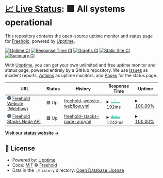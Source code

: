 # [📈 Live Status](https://JoinFreehold.github.io/freehold-status): <!--live status--> **🟩 All systems operational**

This repository contains the open-source uptime monitor and status page for [Freehold](https://joinfreehold.com), powered by [Upptime](https://github.com/upptime/upptime).

[![Uptime CI](https://github.com/JoinFreehold/freehold-status/workflows/Uptime%20CI/badge.svg)](https://github.com/upptime/upptime/actions?query=workflow%3A%22Uptime+CI%22)
[![Response Time CI](https://github.com/JoinFreehold/freehold-status/workflows/Response%20Time%20CI/badge.svg)](https://github.com/upptime/upptime/actions?query=workflow%3A%22Response+Time+CI%22)
[![Graphs CI](https://github.com/JoinFreehold/freehold-status/workflows/Graphs%20CI/badge.svg)](https://github.com/upptime/upptime/actions?query=workflow%3A%22Graphs+CI%22)
[![Static Site CI](https://github.com/JoinFreehold/freehold-status/workflows/Static%20Site%20CI/badge.svg)](https://github.com/upptime/upptime/actions?query=workflow%3A%22Static+Site+CI%22)
[![Summary CI](https://github.com/JoinFreehold/freehold-status/workflows/Summary%20CI/badge.svg)](https://github.com/upptime/upptime/actions?query=workflow%3A%22Summary+CI%22)

With [Upptime](https://upptime.js.org), you can get your own unlimited and free uptime monitor and status page, powered entirely by a GitHub repository. We use [Issues](https://github.com/JoinFreehold/freehold-status/issues) as incident reports, [Actions](https://github.com/JoinFreehold/freehold-status/actions) as uptime monitors, and [Pages](https://JoinFreehold.github.io/freehold-status) for the status page.

<!--start: status pages-->
<!-- This summary is generated by Upptime (https://github.com/upptime/upptime) -->
<!-- Do not edit this manually, your changes will be overwritten -->
<!-- prettier-ignore -->
| URL | Status | History | Response Time | Uptime |
| --- | ------ | ------- | ------------- | ------ |
| <img alt="" src="https://raw.githubusercontent.com/JoinFreehold/freehold-status/master/assets/freehold-icon-blue.png" height="13"> [Freehold Website (Webflow)](https://www.joinfreehold.com) | 🟩 Up | [freehold-website-webflow.yml](https://github.com/JoinFreehold/freehold-status/commits/HEAD/history/freehold-website-webflow.yml) | <details><summary><img alt="Response time graph" src="./graphs/freehold-website-webflow/response-time-week.png" height="20"> 192ms</summary><br><a href="https://status.joinfreehold.com/history/freehold-website-webflow"><img alt="Response time 208" src="https://img.shields.io/endpoint?url=https%3A%2F%2Fraw.githubusercontent.com%2FJoinFreehold%2Ffreehold-status%2FHEAD%2Fapi%2Ffreehold-website-webflow%2Fresponse-time.json"></a><br><a href="https://status.joinfreehold.com/history/freehold-website-webflow"><img alt="24-hour response time 191" src="https://img.shields.io/endpoint?url=https%3A%2F%2Fraw.githubusercontent.com%2FJoinFreehold%2Ffreehold-status%2FHEAD%2Fapi%2Ffreehold-website-webflow%2Fresponse-time-day.json"></a><br><a href="https://status.joinfreehold.com/history/freehold-website-webflow"><img alt="7-day response time 192" src="https://img.shields.io/endpoint?url=https%3A%2F%2Fraw.githubusercontent.com%2FJoinFreehold%2Ffreehold-status%2FHEAD%2Fapi%2Ffreehold-website-webflow%2Fresponse-time-week.json"></a><br><a href="https://status.joinfreehold.com/history/freehold-website-webflow"><img alt="30-day response time 184" src="https://img.shields.io/endpoint?url=https%3A%2F%2Fraw.githubusercontent.com%2FJoinFreehold%2Ffreehold-status%2FHEAD%2Fapi%2Ffreehold-website-webflow%2Fresponse-time-month.json"></a><br><a href="https://status.joinfreehold.com/history/freehold-website-webflow"><img alt="1-year response time 208" src="https://img.shields.io/endpoint?url=https%3A%2F%2Fraw.githubusercontent.com%2FJoinFreehold%2Ffreehold-status%2FHEAD%2Fapi%2Ffreehold-website-webflow%2Fresponse-time-year.json"></a></details> | <details><summary><a href="https://status.joinfreehold.com/history/freehold-website-webflow">100.00%</a></summary><a href="https://status.joinfreehold.com/history/freehold-website-webflow"><img alt="All-time uptime 100.00%" src="https://img.shields.io/endpoint?url=https%3A%2F%2Fraw.githubusercontent.com%2FJoinFreehold%2Ffreehold-status%2FHEAD%2Fapi%2Ffreehold-website-webflow%2Fuptime.json"></a><br><a href="https://status.joinfreehold.com/history/freehold-website-webflow"><img alt="24-hour uptime 100.00%" src="https://img.shields.io/endpoint?url=https%3A%2F%2Fraw.githubusercontent.com%2FJoinFreehold%2Ffreehold-status%2FHEAD%2Fapi%2Ffreehold-website-webflow%2Fuptime-day.json"></a><br><a href="https://status.joinfreehold.com/history/freehold-website-webflow"><img alt="7-day uptime 100.00%" src="https://img.shields.io/endpoint?url=https%3A%2F%2Fraw.githubusercontent.com%2FJoinFreehold%2Ffreehold-status%2FHEAD%2Fapi%2Ffreehold-website-webflow%2Fuptime-week.json"></a><br><a href="https://status.joinfreehold.com/history/freehold-website-webflow"><img alt="30-day uptime 100.00%" src="https://img.shields.io/endpoint?url=https%3A%2F%2Fraw.githubusercontent.com%2FJoinFreehold%2Ffreehold-status%2FHEAD%2Fapi%2Ffreehold-website-webflow%2Fuptime-month.json"></a><br><a href="https://status.joinfreehold.com/history/freehold-website-webflow"><img alt="1-year uptime 100.00%" src="https://img.shields.io/endpoint?url=https%3A%2F%2Fraw.githubusercontent.com%2FJoinFreehold%2Ffreehold-status%2FHEAD%2Fapi%2Ffreehold-website-webflow%2Fuptime-year.json"></a></details>
| <img alt="" src="https://raw.githubusercontent.com/JoinFreehold/freehold-status/master/assets/freehold-icon-blue.png" height="13"> [Freehold Stacks Node API](https://stacks-node.joinfreehold.com/v2/info) | 🟩 Up | [freehold-stacks-node-api.yml](https://github.com/JoinFreehold/freehold-status/commits/HEAD/history/freehold-stacks-node-api.yml) | <details><summary><img alt="Response time graph" src="./graphs/freehold-stacks-node-api/response-time-week.png" height="20"> 1242ms</summary><br><a href="https://status.joinfreehold.com/history/freehold-stacks-node-api"><img alt="Response time 726" src="https://img.shields.io/endpoint?url=https%3A%2F%2Fraw.githubusercontent.com%2FJoinFreehold%2Ffreehold-status%2FHEAD%2Fapi%2Ffreehold-stacks-node-api%2Fresponse-time.json"></a><br><a href="https://status.joinfreehold.com/history/freehold-stacks-node-api"><img alt="24-hour response time 1027" src="https://img.shields.io/endpoint?url=https%3A%2F%2Fraw.githubusercontent.com%2FJoinFreehold%2Ffreehold-status%2FHEAD%2Fapi%2Ffreehold-stacks-node-api%2Fresponse-time-day.json"></a><br><a href="https://status.joinfreehold.com/history/freehold-stacks-node-api"><img alt="7-day response time 1242" src="https://img.shields.io/endpoint?url=https%3A%2F%2Fraw.githubusercontent.com%2FJoinFreehold%2Ffreehold-status%2FHEAD%2Fapi%2Ffreehold-stacks-node-api%2Fresponse-time-week.json"></a><br><a href="https://status.joinfreehold.com/history/freehold-stacks-node-api"><img alt="30-day response time 1213" src="https://img.shields.io/endpoint?url=https%3A%2F%2Fraw.githubusercontent.com%2FJoinFreehold%2Ffreehold-status%2FHEAD%2Fapi%2Ffreehold-stacks-node-api%2Fresponse-time-month.json"></a><br><a href="https://status.joinfreehold.com/history/freehold-stacks-node-api"><img alt="1-year response time 726" src="https://img.shields.io/endpoint?url=https%3A%2F%2Fraw.githubusercontent.com%2FJoinFreehold%2Ffreehold-status%2FHEAD%2Fapi%2Ffreehold-stacks-node-api%2Fresponse-time-year.json"></a></details> | <details><summary><a href="https://status.joinfreehold.com/history/freehold-stacks-node-api">100.00%</a></summary><a href="https://status.joinfreehold.com/history/freehold-stacks-node-api"><img alt="All-time uptime 100.00%" src="https://img.shields.io/endpoint?url=https%3A%2F%2Fraw.githubusercontent.com%2FJoinFreehold%2Ffreehold-status%2FHEAD%2Fapi%2Ffreehold-stacks-node-api%2Fuptime.json"></a><br><a href="https://status.joinfreehold.com/history/freehold-stacks-node-api"><img alt="24-hour uptime 100.00%" src="https://img.shields.io/endpoint?url=https%3A%2F%2Fraw.githubusercontent.com%2FJoinFreehold%2Ffreehold-status%2FHEAD%2Fapi%2Ffreehold-stacks-node-api%2Fuptime-day.json"></a><br><a href="https://status.joinfreehold.com/history/freehold-stacks-node-api"><img alt="7-day uptime 100.00%" src="https://img.shields.io/endpoint?url=https%3A%2F%2Fraw.githubusercontent.com%2FJoinFreehold%2Ffreehold-status%2FHEAD%2Fapi%2Ffreehold-stacks-node-api%2Fuptime-week.json"></a><br><a href="https://status.joinfreehold.com/history/freehold-stacks-node-api"><img alt="30-day uptime 100.00%" src="https://img.shields.io/endpoint?url=https%3A%2F%2Fraw.githubusercontent.com%2FJoinFreehold%2Ffreehold-status%2FHEAD%2Fapi%2Ffreehold-stacks-node-api%2Fuptime-month.json"></a><br><a href="https://status.joinfreehold.com/history/freehold-stacks-node-api"><img alt="1-year uptime 100.00%" src="https://img.shields.io/endpoint?url=https%3A%2F%2Fraw.githubusercontent.com%2FJoinFreehold%2Ffreehold-status%2FHEAD%2Fapi%2Ffreehold-stacks-node-api%2Fuptime-year.json"></a></details>

<!--end: status pages-->

[**Visit our status website →**](https://JoinFreehold.github.io/freehold-status)

## 📄 License

- Powered by: [Upptime](https://github.com/upptime/upptime)
- Code: [MIT](./LICENSE) © [Freehold](https://joinfreehold.com)
- Data in the `./history` directory: [Open Database License](https://opendatacommons.org/licenses/odbl/1-0/)
